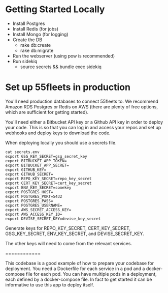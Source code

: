 # Getting Started Locally

- Install Postgres
- Install Redis (for jobs)
- Install Mongo (for logging)
- Create the DB
  - rake db:create
  - rake db:migrate
- Run the webserver (using pow is recommended)
- Run sidekiq
  - source secrets && bundle exec sidekiq

# Set up 55fleets in production

You'll need production databases to connect 55fleets to. We recommend Amazon 
RDS Postgres or Redis on AWS (there are plenty of free options, which are sufficient
for getting started).

You'll need either a Bitbucket API key or a Github API key in order to deploy
your code. This is so that you can log in and access your repos and set up 
webhooks and deploy keys to download the code.

When deploying locally you should use a secrets file.


```
cat secrets.env
export GSG_KEY_SECRET=gsg_secret_key
export BITBUCKET_APP_TOKEN=
export BITBUCKET_APP_SECRET=
export GITHUB_KEY=
export GITHUB_SECRET=
export REPO_KEY_SECRET=repo_key_secret
export CERT_KEY_SECRET=cert_key_secret
export ENV_KEY_SECRET=somekey
export POSTGRES_HOST=
export POSTGRES_PORT=5432
export POSTGRES_PASS=
export POSTGRES_USERNAME=
export AWS_SECRET_ACCESS_KEY=
export AWS_ACCESS_KEY_ID=
export DEVISE_SECRET_KEY=devise_key_secret
```

Generate keys for REPO_KEY_SECRET, CERT_KEY_SECRET, GSG_KEY_SECRET, ENV_KEY_SECRET, and DEVISE_SECRET_KEY.

The other keys will need to come from the relevant services.


============

This codebase is a good example of how to prepare your codebase for deployment. You 
need a Dockerfile for each service in a pod and a docker-compose file for each pod. 
You can have multiple pods in a deployment, each defined by a docker-compose file. 
In fact to get started it can be informative to use this app to deploy itself. 
